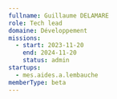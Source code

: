 ```yaml
---
fullname: Guillaume DELAMARE
role: Tech lead
domaine: Développement
missions:
  - start: 2023-11-20
    end: 2024-11-20
    status: admin
startups:
  - mes.aides.a.lembauche
memberType: beta
---
```


